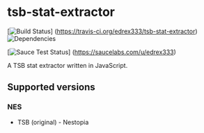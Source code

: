 # tsb-stat-extractor
[![Build Status](https://travis-ci.org/edrex333/tsb-stat-extractor.svg?branch=master)]
(https://travis-ci.org/edrex333/tsb-stat-extractor)
![Dependencies](https://david-dm.org/edrex333/tsb-stat-extractor.svg?branch-master)

[![Sauce Test Status](https://saucelabs.com/browser-matrix/edrex333.svg?auth=874eff386bea852068de99faf36c25ba)]
(https://saucelabs.com/u/edrex333)

A TSB stat extractor written in JavaScript.

## Supported versions

### NES
- TSB (original) - Nestopia